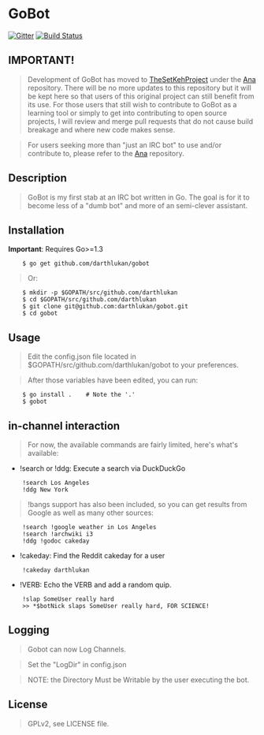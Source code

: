 GoBot
========

[![Gitter](https://badges.gitter.im/Join%20Chat.svg)](https://gitter.im/darthlukan/gobot?utm_source=badge&utm_medium=badge&utm_campaign=pr-badge&utm_content=badge)
[![Build Status](https://travis-ci.org/darthlukan/gobot.svg?branch=master)](https://travis-ci.org/darthlukan/gobot)


## IMPORTANT!

> Development of GoBot has moved to [TheSetKehProject](https://github.com/thesetkehproject/) under the
> [Ana](https://github.com/thesetkehproject/ana) repository. There will be no more updates to this repository but it
> will be kept here so that users of this original project can still benefit from its use. For those users that still
> wish to contribute to GoBot as a learning tool or simply to get into contributing to open source projects, I will
> review and merge pull requests that do not cause build breakage and where new code makes sense.

> For users seeking more than "just an IRC bot" to use and/or contribute to, please refer to the
> [Ana](https://github.com/thesetkehproject/ana) repository.


## Description

> GoBot is my first stab at an IRC bot written in Go. The goal is for it to become less of a "dumb bot" and more
of an semi-clever assistant.

## Installation

**Important**: Requires Go>=1.3

```
    $ go get github.com/darthlukan/gobot
```
> Or:

```
    $ mkdir -p $GOPATH/src/github.com/darthlukan
    $ cd $GOPATH/src/github.com/darthlukan
    $ git clone git@github.com:darthlukan/gobot.git
    $ cd gobot
```

## Usage

> Edit the config.json file located in $GOPATH/src/github.com/darthlukan/gobot to your preferences.

> After those variables have been edited, you can run:
```
    $ go install .    # Note the '.'
    $ gobot
```

## in-channel interaction

> For now, the available commands are fairly limited, here's what's available:

* !search or !ddg: Execute a search via DuckDuckGo

```
    !search Los Angeles
    !ddg New York
```

> !bangs support has also been included, so you can get results from Google as well as many other sources:

```
    !search !google weather in Los Angeles
    !search !archwiki i3
    !ddg !godoc cakeday
```

* !cakeday: Find the Reddit cakeday for a user

```
    !cakeday darthlukan
```

* !VERB: Echo the VERB and add a random quip. 

```
    !slap SomeUser really hard
    >> *$botNick slaps SomeUser really hard, FOR SCIENCE!
```

## Logging
> Gobot can now Log Channels.

> Set the "LogDir" in config.json

> NOTE: the Directory Must be Writable by the user executing the bot.


## License

> GPLv2, see LICENSE file.

